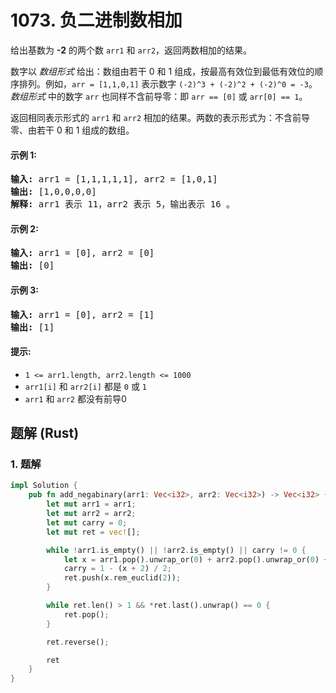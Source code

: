 # 1073. 负二进制数相加
给出基数为 **-2** 的两个数 `arr1` 和 `arr2`，返回两数相加的结果。

数字以 *数组形式* 给出：数组由若干 0 和 1 组成，按最高有效位到最低有效位的顺序排列。例如，`arr = [1,1,0,1]` 表示数字 `(-2)^3 + (-2)^2 + (-2)^0 = -3`。*数组形式* 中的数字 `arr` 也同样不含前导零：即 `arr == [0]` 或 `arr[0] == 1`。

返回相同表示形式的 `arr1` 和 `arr2` 相加的结果。两数的表示形式为：不含前导零、由若干 0 和 1 组成的数组。

#### 示例 1:
<pre>
<strong>输入:</strong> arr1 = [1,1,1,1,1], arr2 = [1,0,1]
<strong>输出:</strong> [1,0,0,0,0]
<strong>解释:</strong> arr1 表示 11，arr2 表示 5，输出表示 16 。
</pre>

#### 示例 2:
<pre>
<strong>输入:</strong> arr1 = [0], arr2 = [0]
<strong>输出:</strong> [0]
</pre>

#### 示例 3:
<pre>
<strong>输入:</strong> arr1 = [0], arr2 = [1]
<strong>输出:</strong> [1]
</pre>

#### 提示:
* `1 <= arr1.length, arr2.length <= 1000`
* `arr1[i]` 和 `arr2[i]` 都是 `0` 或 `1`
* `arr1` 和 `arr2` 都没有前导0

## 题解 (Rust)

### 1. 题解
```Rust
impl Solution {
    pub fn add_negabinary(arr1: Vec<i32>, arr2: Vec<i32>) -> Vec<i32> {
        let mut arr1 = arr1;
        let mut arr2 = arr2;
        let mut carry = 0;
        let mut ret = vec![];

        while !arr1.is_empty() || !arr2.is_empty() || carry != 0 {
            let x = arr1.pop().unwrap_or(0) + arr2.pop().unwrap_or(0) + carry;
            carry = 1 - (x + 2) / 2;
            ret.push(x.rem_euclid(2));
        }

        while ret.len() > 1 && *ret.last().unwrap() == 0 {
            ret.pop();
        }

        ret.reverse();

        ret
    }
}
```
